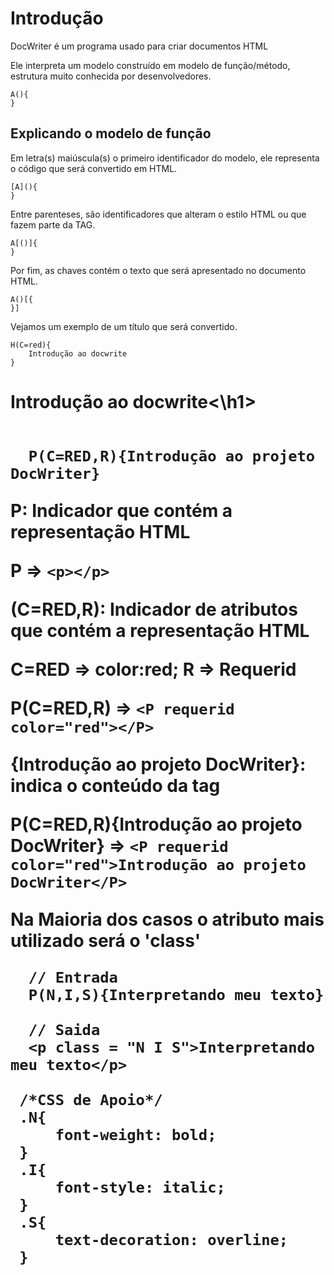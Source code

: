 # Introdução

DocWriter é um programa usado para criar documentos HTML

Ele interpreta um modelo construído em modelo de função/método, estrutura muito conhecida por desenvolvedores.
```
A(){
}
```
## Explicando o modelo de função
Em letra(s) maiúscula(s) o primeiro identificador do modelo, ele representa o código que será convertido em HTML. 
```
[A](){
}
```
Entre parenteses, são identificadores que alteram o estilo HTML ou que fazem parte da TAG.

```
A[()]{
}
```
Por fim, as chaves contém o texto que será apresentado no documento HTML.
```
A()[{
}]
```
Vejamos um exemplo de um título que será convertido.
```
H(C=red){
    Introdução ao docwrite
}
```
<h1 color="red;">Introdução ao docwrite<\h1>

```

  P(C=RED,R){Introdução ao projeto DocWriter}
```
P: Indicador que contém a representação HTML

 P => ```<p></p>```

(C=RED,R): Indicador de atributos que contém a representação HTML
  
  C=RED => color:red;
  R => Requerid
  
  P(C=RED,R) => ```<P requerid color="red"></P>```
  
  {Introdução ao projeto DocWriter}: indica o conteúdo da tag

  P(C=RED,R){Introdução ao projeto DocWriter} =>  ```<P requerid color="red">Introdução ao projeto DocWriter</P>```

Na Maioria dos casos o atributo mais utilizado será o 'class'

```
  // Entrada
  P(N,I,S){Interpretando meu texto}
```
```
  // Saida
  <p class = "N I S">Interpretando meu texto</p>
```
```
 /*CSS de Apoio*/
 .N{
     font-weight: bold;
 }
 .I{
     font-style: italic;
 }
 .S{
     text-decoration: overline;
 }
```
